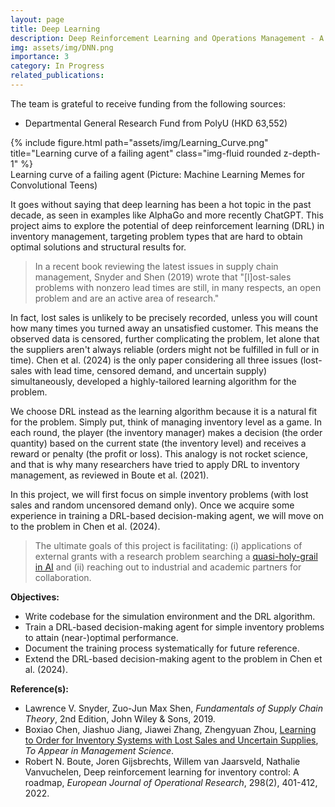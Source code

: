 ```yaml
---
layout: page
title: Deep Learning
description: Deep Reinforcement Learning and Operations Management - A Preliminary Study for Next GRF Applications
img: assets/img/DNN.png
importance: 3
category: In Progress
related_publications:
---
```


The team is grateful to receive funding from the following sources:

- Departmental General Research Fund from PolyU (HKD 63,552)

<div class="row">
    <div class="col-sm-3 mt-md-0">
    </div>
    <div class="col-sm-6 mt-md-0">
        {% include figure.html path="assets/img/Learning_Curve.png" title="Learning curve of a failing agent" class="img-fluid rounded z-depth-1" %}
    </div>
    <div class="col-sm-3 mt-md-0">
    </div>
</div>
<div class="caption">
    Learning curve of a failing agent (Picture: Machine Learning Memes for Convolutional Teens)
</div>

It goes without saying that deep learning has been a hot topic in the past decade, as seen in examples like AlphaGo and more recently ChatGPT. This project aims to explore the potential of deep reinforcement learning (DRL) in inventory management, targeting problem types that are hard to obtain optimal solutions and structural results for.

> In a recent book reviewing the latest issues in supply chain management, Snyder and Shen (2019) wrote that "[l]ost-sales problems with nonzero lead times are still, in many respects, an open problem and are an active area of research."

In fact, lost sales is unlikely to be precisely recorded, unless you will count how many times you turned away an unsatisfied customer. This means the observed data is censored, further complicating the problem, let alone that the suppliers aren't always reliable (orders might not be fulfilled in full or in time). Chen et al. (2024) is the only paper considering all three issues (lost-sales with lead time, censored demand, and uncertain supply) simultaneously, developed a highly-tailored learning algorithm for the problem.

We choose DRL instead as the learning algorithm because it is a natural fit for the problem. Simply put, think of managing inventory level as a game. In each round, the player (the inventory manager) makes a decision (the order quantity) based on the current state (the inventory level) and receives a reward or penalty (the profit or loss). This analogy is not rocket science, and that is why many researchers have tried to apply DRL to inventory management, as reviewed in Boute et al. (2021).

In this project, we will first focus on simple inventory problems (with lost sales and random uncensored demand only). Once we acquire some experience in training a DRL-based decision-making agent, we will move on to the problem in Chen et al. (2024).

>The ultimate goals of this project is facilitating: (i) applications of external grants with a research problem searching a [quasi-holy-grail in AI](https://aws.amazon.com/what-is/artificial-general-intelligence/) and (ii) reaching out to industrial and academic partners for collaboration.

**Objectives:**

- Write codebase for the simulation environment and the DRL algorithm.
- Train a DRL-based decision-making agent for simple inventory problems to attain (near-)optimal performance.
- Document the training process systematically for future reference.
- Extend the DRL-based decision-making agent to the problem in Chen et al. (2024).

**Reference(s):**

- Lawrence V. Snyder, Zuo-Jun Max Shen, *Fundamentals of Supply Chain Theory*, 2nd Edition, John Wiley & Sons, 2019.
- Boxiao Chen, Jiashuo Jiang, Jiawei Zhang, Zhengyuan Zhou, [Learning to Order for Inventory Systems with Lost Sales and Uncertain Supplies](https://arxiv.org/abs/2207.04550), *To Appear in Management Science*.
- Robert N. Boute, Joren Gijsbrechts, Willem van Jaarsveld, Nathalie Vanvuchelen, Deep reinforcement learning for inventory control: A roadmap, *European Journal of Operational Research*, 298(2), 401-412, 2022.
